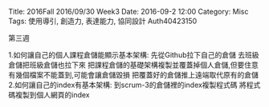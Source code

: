 Title: 2016Fall 2016/09/30 Week3
Date: 2016-09-2 12:00
Category: Misc
Tags: 使用導引, 創造力, 表達能力, 協同設計
Auth40423150


第三週

 1.如何讓自己的個人課程倉儲能顯示基本架構:
先從Github拉下自己的倉儲
去班級倉儲把班級倉儲也拉下來
把課程倉儲的基礎架構複製並覆蓋掉個人倉儲,但要住意有幾個檔案不能蓋到,可能會讓倉儲毀損
把覆蓋好的倉儲推上遠端取代原有的倉儲
2.如何讓自己的index有基本架構:
到scrum-3的倉儲裡的index複製程式碼
將程式碼複製到個人網頁的index


